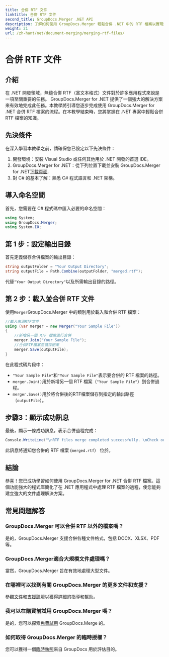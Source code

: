 ```yaml
---
title: 合併 RTF 文件
linktitle: 合併 RTF 文件
second_title: GroupDocs.Merger .NET API
description: 了解如何使用 GroupDocs.Merger 輕鬆合併 .NET 中的 RTF 檔案以實現無縫文件處理。
weight: 21
url: /zh-hant/net/document-merging/merging-rtf-files/
---
```


# 合併 RTF 文件

## 介紹
在 .NET 開發領域，無縫合併 RTF（富文本格式）文件對於許多應用程式來說是一項至關重要的任務。 GroupDocs.Merger for .NET 提供了一個強大的解決方案來有效地完成此任務。本教學將引導您逐步完成使用 GroupDocs.Merger for .NET 合併 RTF 檔案的流程。在本教學結束時，您將掌握在 .NET 專案中輕鬆合併 RTF 檔案的知識。
## 先決條件
在深入學習本教學之前，請確保您已設定以下先決條件：
1. 開發環境：安裝 Visual Studio 或任何其他用於 .NET 開發的首選 IDE。
2.  GroupDocs.Merger for .NET：從下列位置下載並安裝 GroupDocs.Merger for .NET[下載頁面](https://releases.groupdocs.com/merger/net/).
3. 對 C# 的基本了解：熟悉 C# 程式語言和 .NET 架構。

## 導入命名空間
首先，您需要在 C# 程式碼中匯入必要的命名空間：
```csharp
using System; 
using GroupDocs.Merger;
using System.IO;
```
## 第 1 步：設定輸出目錄
首先定義儲存合併檔案的輸出目錄：
```csharp
string outputFolder = "Your Output Directory";
string outputFile = Path.Combine(outputFolder, "merged.rtf");
```
代替`"Your Output Directory"`以及所需輸出目錄的路徑。
## 第 2 步：載入並合併 RTF 文件
使用`Merger`GroupDocs.Merger 中的類別用於載入和合併 RTF 檔案：
```csharp
//載入來源RTF文件
using (var merger = new Merger("Your Sample File"))
{
    //新增另一個 RTF 檔案進行合併
    merger.Join("Your Sample File");
    //合併RTF檔案並儲存結果
    merger.Save(outputFile);
}
```
在此程式碼片段中：
- `"Your Sample File"`和`"Your Sample File"`表示要合併的 RTF 檔案的路徑。
- `merger.Join()`用於新增另一個 RTF 檔案（`"Your Sample File"`）到合併過程。
- `merger.Save()`用於將合併後的RTF檔案儲存到指定的輸出路徑（`outputFile`）。
## 步驟3：顯示成功訊息
最後，顯示一條成功訊息，表示合併過程完成：
```csharp
Console.WriteLine("\nRTF files merge completed successfully. \nCheck output in {0}", outputFolder);
```
此訊息將通知您合併的 RTF 檔案 (`merged.rtf`） 位於。

## 結論
恭喜！您已成功學習如何使用 GroupDocs.Merger for .NET 合併 RTF 檔案。這個功能強大的程式庫簡化了在 .NET 應用程式中處理 RTF 檔案的過程，使您能夠建立強大的文件處理解決方案。

## 常見問題解答
### GroupDocs.Merger 可以合併 RTF 以外的檔案嗎？
是的，GroupDocs.Merger 支援合併各種文件格式，包括 DOCX、XLSX、PDF 等。
### GroupDocs.Merger適合大規模文件處理嗎？
當然，GroupDocs.Merger 旨在有效地處理大型文件。
### 在哪裡可以找到有關 GroupDocs.Merger 的更多文件和支援？
參觀[文件](https://tutorials.groupdocs.com/merger/net/)和[支援論壇](https://forum.groupdocs.com/c/merger/32)以獲得詳細的指導和幫助。
### 我可以在購買前試用 GroupDocs.Merger 嗎？
是的，您可以探索[免費試用](https://releases.groupdocs.com/) GroupDocs.Merge 的。
### 如何取得 GroupDocs.Merger 的臨時授權？
您可以獲得一個[臨時執照](https://purchase.groupdocs.com/temporary-license/)來自 GroupDocs 用於評估目的。